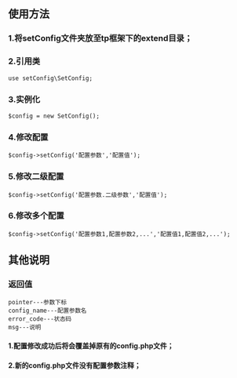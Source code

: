 ## 使用方法
### 1.将setConfig文件夹放至tp框架下的extend目录；

### 2.引用类
```
use setConfig\SetConfig;
```

### 3.实例化
```
$config = new SetConfig();
```

### 4.修改配置
```
$config->setConfig('配置参数','配置值');

```
### 5.修改二级配置
```
$config->setConfig('配置参数.二级参数','配置值');
```
### 6.修改多个配置
```
$config->setConfig('配置参数1,配置参数2,...','配置值1,配置值2,...');
```

## 其他说明
### 返回值
```
pointer---参数下标
config_name---配置参数名
error_code---状态码
msg---说明
```
#### 1.配置修改成功后将会覆盖掉原有的config.php文件；
#### 2.新的config.php文件没有配置参数注释；
